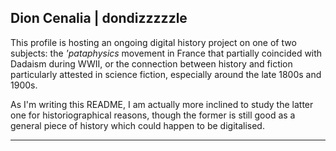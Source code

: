 ## Dion Cenalia | dondizzzzzle

This profile is hosting an ongoing digital history project on one of two subjects: the *'pataphysics* movement in France that partially coincided with Dadaism during WWII, or the connection between history and fiction particularly attested in science fiction, especially around the late 1800s and 1900s.

As I'm writing this README, I am actually more inclined to study the latter one for historiographical reasons, though the former is still good as a general piece of history which could happen to be digitalised.

---

<!--
**dondizzzzzle/dondizzzzzle** is a ✨ _special_ ✨ repository because its `README.md` (this file) appears on your GitHub profile.

Here are some ideas to get you started:

- 🔭 I’m currently working on ...
- 🌱 I’m currently learning ...
- 👯 I’m looking to collaborate on ...
- 🤔 I’m looking for help with ...
- 💬 Ask me about ...
- 📫 How to reach me: ...
- 😄 Pronouns: ...
- ⚡ Fun fact: ...
-->
